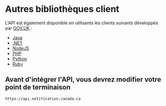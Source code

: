 # Autres bibliothèques client

L'API est également disponible en utilisants les clients suivants développés par [GOV.UK](https://www.notifications.service.gov.uk/) :
* [Java](https://docs.notifications.service.gov.uk/java.html)
* [.NET](https://docs.notifications.service.gov.uk/net.html)
* [NodeJS](https://docs.notifications.service.gov.uk/node.html)
* [PHP](https://docs.notifications.service.gov.uk/php.html)
* [Python](https://docs.notifications.service.gov.uk/python.html)
* [Ruby](https://docs.notifications.service.gov.uk/ruby.html)

## Avant d'intégrer l'API, vous devrez modifier votre point de terminaison 

```
https://api.notification.canada.ca
```

